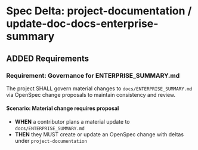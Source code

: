 # Spec Delta: project-documentation / update-doc-docs-enterprise-summary

## ADDED Requirements

### Requirement: Governance for ENTERPRISE_SUMMARY.md

The project SHALL govern material changes to `docs/ENTERPRISE_SUMMARY.md` via OpenSpec change proposals to maintain consistency and review.

#### Scenario: Material change requires proposal

- **WHEN** a contributor plans a material update to `docs/ENTERPRISE_SUMMARY.md`
- **THEN** they MUST create or update an OpenSpec change with deltas under `project-documentation`
